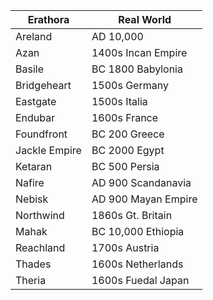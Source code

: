 Erathora | Real World 
---------|-----------
Areland | AD 10,000 
Azan | 1400s Incan Empire 
Basile | BC 1800 Babylonia
Bridgeheart | 1500s Germany 
Eastgate | 1500s Italia
Endubar | 1600s France 
Foundfront | BC 200 Greece 
Jackle Empire | BC 2000 Egypt 
Ketaran | BC 500 Persia 
Nafire | AD 900 Scandanavia 
Nebisk | AD 900 Mayan Empire 
Northwind | 1860s Gt. Britain 
Mahak | BC 10,000 Ethiopia 
Reachland | 1700s Austria
Thades | 1600s Netherlands 
Theria | 1600s Fuedal Japan 
